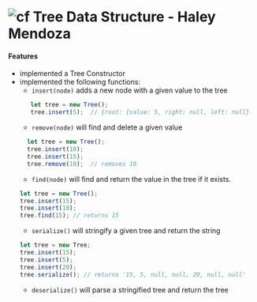 ![cf](http://i.imgur.com/7v5ASc8.png) Tree Data Structure - Haley Mendoza
====

#### Features 
  * implemented a Tree Constructor
  * implemented the following functions:
    * `insert(node)` adds a new node with a given value to the tree
     ```javascript
        let tree = new Tree();
        tree.insert(5);  // {root: {value: 5, right: null, left: null}
      ```
    * `remove(node)` will find and delete a given value
    ```javascript
      let tree = new Tree(); 
      tree.insert(10);
      tree.insert(15);
      tree.remove(10);  // removes 10
    ```
    * `find(node)` will find and return the value in the tree if it exists.
    ```javascript
    let tree = new Tree(); 
    tree.insert(15); 
    tree.insert(10); 
    tree.find(15); // returns 15
    ```
    * `serialize()` will stringify a given tree and return the string
    ```javascript
    let tree = new Tree;
    tree.insert(15);
    tree.insert(5);
    tree.insert(20);
    tree.serialize(); // returns '15, 5, null, null, 20, null, null'
    ```
    * `deserialize()` will parse a stringified tree and return the tree
  